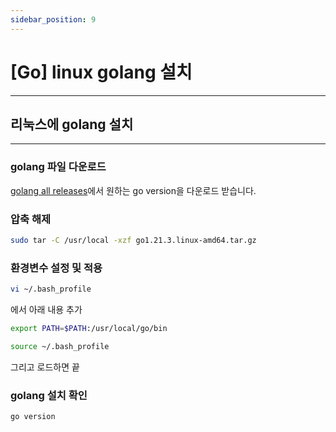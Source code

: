 ```yaml
---
sidebar_position: 9
---
```


# [Go] linux golang 설치
---

## 리눅스에 golang 설치
---

### golang 파일 다운로드

[golang all releases](https://go.dev/dl/)에서 원하는 go version을 다운로드 받습니다.

### 압축 해제

```bash
sudo tar -C /usr/local -xzf go1.21.3.linux-amd64.tar.gz
```

### 환경변수 설정 및 적용

```bash
vi ~/.bash_profile
```
에서 아래 내용 추가

```bash
export PATH=$PATH:/usr/local/go/bin
```

```bash
source ~/.bash_profile
```

그리고 로드하면 끝

### golang 설치 확인

```bash
go version
```